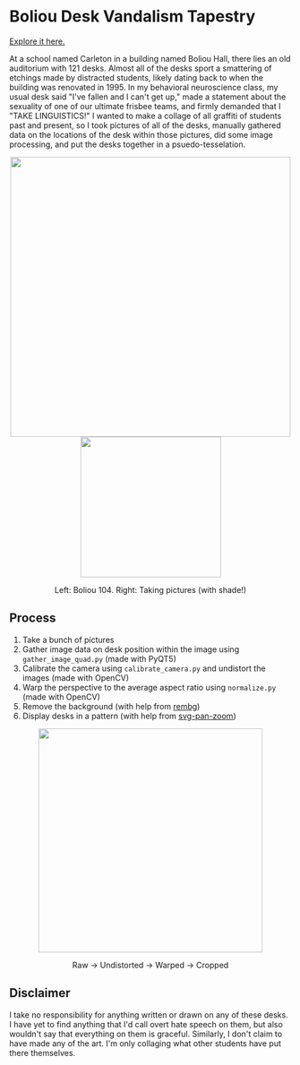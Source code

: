 # Boliou Desk Vandalism Tapestry

[Explore it here.](https://emerson-l.github.io/boliou_desks/)

At a school named Carleton in a building named Boliou Hall, there lies an old auditorium with 121 desks. Almost all of the desks sport a smattering of etchings made by distracted students, likely dating back to when the building was renovated in 1995. In my behavioral neuroscience class, my usual desk said "I've fallen and I can't get up," made a statement about the sexuality of one of our ultimate frisbee teams, and firmly demanded that I "TAKE LINGUISTICS!" I wanted to make a collage of all graffiti of students past and present, so I took pictures of all of the desks, manually gathered data on the locations of the desk within those pictures, did some image processing, and put the desks together in a psuedo-tesselation.

<p align="center">
  <img src="https://github.com/user-attachments/assets/39a55e7a-ae29-4f5b-bbe8-7405fc4f94a8" width="500" />
  <img src="https://github.com/user-attachments/assets/ce605004-689c-4638-8d6e-8e733f8287b6" width="251" /> 
</p>
<p align="middle">
  Left: Boliou 104. Right: Taking pictures (with shade!)
</p>

## Process
1. Take a bunch of pictures
2. Gather image data on desk position within the image using `gather_image_quad.py` (made with PyQT5)
3. Calibrate the camera using `calibrate_camera.py` and undistort the images (made with OpenCV)
5. Warp the perspective to the average aspect ratio using `normalize.py` (made with OpenCV)
6. Remove the background (with help from [rembg](https://github.com/danielgatis/rembg))
7. Display desks in a pattern (with help from [svg-pan-zoom](https://github.com/bumbu/svg-pan-zoom))

<p align="middle">
  <img src="https://github.com/user-attachments/assets/c844a06f-9779-4091-9bcd-d72e05ad51cc" width="400" />
</p>
<p align="middle">
  Raw &#8594; Undistorted &#8594; Warped &#8594; Cropped
</p>

## Disclaimer
I take no responsibility for anything written or drawn on any of these desks. I have yet to find anything that I'd call overt hate speech on them, but also wouldn't say that everything on them is graceful. Similarly, I don't claim to have made any of the art. I'm only collaging what other students have put there themselves.








